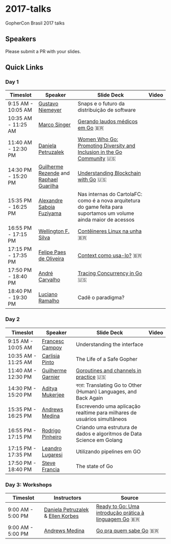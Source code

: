 # 2017-talks
GopherCon Brasil 2017 talks

## Speakers
Please submit a PR with your slides.

## Quick Links

### Day 1

| Timeslot    | Speaker     | Slide Deck | Video | 
| ----------- | ----------- | ---------- | ----- | 
| 9:15 AM - 10:05 AM | [Gustavo Niemeyer](https://github.com/niemeyer) | Snaps e o futuro da distribuição de software | |
| 10:35 AM - 11:25 AM | [Marco Singer](https://github.com/marcosinger) | [Gerando laudos médicos em Go](https://github.com/gopherconbr/2017-talks/blob/master/gerando_laudos_medicos_em_go.pdf) :brazil: | |
| 11:40 AM - 12:30 PM | [Daniela Petruzalek](https://github.com/danicat) | [Women Who Go: Promoting Diversity and Inclusion in the Go Community](https://speakerdeck.com/danicat/wwg-promoting-diversity-and-inclusion-in-the-go-community) :us: | |
| 14:30 PM - 15:20 PM | [Guilherme Rezende](https://github.com/guilhermebr) and [Raphael Guarilha](https://github.com/guarilha) | [Understanding Blockchain with Go](https://gitpitch.com/guilhermebr/blockchain-talk) :us: | |
| 15:35 PM - 16:25 PM | [Alexandre Saboia Fuziyama](https://github.com/saboia) | Nas internas do CartolaFC: como é a nova arquitetura do game feita para suportamos um volume ainda maior de acessos | |
| 16:55 PM - 17:15 PM | [Wellington F. Silva](http://wfsilva.com) | [Contêineres Linux na unha](https://speakerdeck.com/wsilva/linux-conteineres-na-unha-gophercon-brasil-2017) :brazil: | |
| 17:15 PM - 17:35 PM | [Felipe Paes de Oliveira](https://github.com/felipeweb) | [Context como usa-lo?](https://www.felipeweb.net.br/talk/context/) :brazil: | |
| 17:50 PM - 18:40 PM | [André Carvalho](https://github.com/andrestc) | [Tracing Concurrency in Go](https://github.com/gopherconbr/2017-talks/blob/master/go-execution-tracer.pdf) :us: | |
| 18:40 PM - 19:30 PM | [Luciano Ramalho](https://github.com/ramalho) | Cadê o paradigma? | |

### Day 2

| Timeslot    | Speaker     | Slide Deck | Video |
| ----------- | ----------- | ---------- | ----- |
| 9:15 AM - 10:05 AM | [Francesc Campoy](https://github.com/campoy) | Understanding the interface | |
| 10:35 AM - 11:25 AM | [Carlisia Pinto](https://github.com/carlisia) | The Life of a Safe Gopher | |
| 11:40 AM - 12:30 PM | [Guilherme Garnier](https://github.com/ggarnier) | [Goroutines and channels in practice](https://github.com/gopherconbr/2017-talks/blob/master/goroutines-and-channels-in-practice.pdf) :us: | |
| 14:30 PM - 15:20 PM | [Aditya Mukerjee](https://github.com/chimeracoder) | করো: Translating Go to Other (Human) Languages, and Back Again | |
| 15:35 PM - 16:25 PM | [Andrews Medina](https://github.com/andrewsmedina) | Escrevendo uma aplicação realtime para milhares de usuários simultâneos | |
| 16:55 PM - 17:15 PM | [Rodrigo Pinheiro](https://github.com/rpinheiroalmeida) | Criando uma estrutura de dados e algoritmos de Data Science em Golang | |
| 17:15 PM - 17:35 PM | [Leandro Lugaresi](https://github.com/leandro-lugaresi) | Utilizando pipelines em GO | |
| 17:50 PM - 18:40 PM | [Steve Francia](https://github.com/spf13) | The state of Go | |

### Day 3: Workshops

| Timeslot    | Instructors | Source |
| ----------- | ----------- | -------|
| 9:00 AM - 5:00 PM | [Daniela Petruzalek](https://github.com/danicat) & [Ellen Korbes](https://github.com/ellenkorbes) | [Ready to Go: Uma introdução prática à linguagem Go](https://github.com/ellenkorbes/ready-to-go) :brazil: |
| 9:00 AM - 5:00 PM | [Andrews Medina](https://github.com/andrewsmedina) | [Go pra quem sabe Go](https://github.com/andrewsmedina/go-para-quem-sabe-go) :brazil: |
